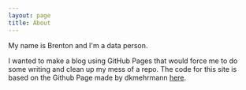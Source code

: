 ```yaml
---
layout: page
title: About 
---
```


My name is Brenton and I'm a data person.

I wanted to make a blog using GitHub Pages that would force me to do some writing and clean up my mess of a repo. The code for this site is based on the Github Page made by dkmehrmann <a href="https://github.com/dkmehrmann/dkmehrmann.github.io">here</a>.